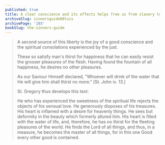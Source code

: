 ```yaml
---
published: true
title: A clear conscience and its effects helps free us from slavery to sin
archiveSlug: sinnersguide00luis
archivePage: '193'
bookSlug: the-sinners-guide
---
```


> A second source of this liberty is the joy of a good conscience and the spiritual consolations experienced by the just.
> 
> These so satisfy man's thirst for happiness that he can easily resist the grosser pleasures of the flesh. Having found the fountain of all happiness, he desires no other pleasures.
> 
> As our Saviour Himself declared, "Whoever will drink of the water that He will give him shall thirst no more." [St. John iv. 13.]
> 
> St. Gregory thus develops this text:
> 
> He who has experienced the sweetness of the spiritual life rejects the objects of his sensual love. He generously disposes of his treasures. His heart is inflamed with a desire for heavenly things. He sees but deformity in the beauty which formerly allured him. His heart is filled with the water of life, and, therefore, he has no thirst for the fleeting pleasures of the world. He finds the Lord of all things, and thus, in a measure, he becomes the master of all things, for in this one Good every other good is contained.
